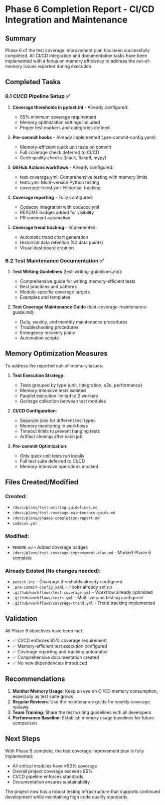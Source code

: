 # Phase 6 Completion Report - CI/CD Integration and Maintenance

## Summary

Phase 6 of the test coverage improvement plan has been successfully completed. All CI/CD integration and documentation tasks have been implemented with a focus on memory efficiency to address the out-of-memory issues reported during execution.

## Completed Tasks

### 6.1 CI/CD Pipeline Setup ✅

1. **Coverage thresholds in pytest.ini** - Already configured:
   - 85% minimum coverage requirement
   - Memory optimization settings included
   - Proper test markers and categories defined

2. **Pre-commit hooks** - Already implemented (.pre-commit-config.yaml):
   - Memory-efficient quick unit tests on commit
   - Full coverage check deferred to CI/CD
   - Code quality checks (black, flake8, mypy)

3. **GitHub Actions workflows** - Already configured:
   - test-coverage.yml: Comprehensive testing with memory limits
   - tests.yml: Multi-version Python testing
   - coverage-trend.yml: Historical tracking

4. **Coverage reporting** - Fully configured:
   - Codecov integration with codecov.yml
   - README badges added for visibility
   - PR comment automation

5. **Coverage trend tracking** - Implemented:
   - Automatic trend chart generation
   - Historical data retention (50 data points)
   - Visual dashboard creation

### 6.2 Test Maintenance Documentation ✅

1. **Test Writing Guidelines** (test-writing-guidelines.md):
   - Comprehensive guide for writing memory-efficient tests
   - Best practices and patterns
   - Module-specific coverage targets
   - Examples and templates

2. **Test Coverage Maintenance Guide** (test-coverage-maintenance-guide.md):
   - Daily, weekly, and monthly maintenance procedures
   - Troubleshooting procedures
   - Emergency recovery plans
   - Automation scripts

## Memory Optimization Measures

To address the reported out-of-memory issues:

1. **Test Execution Strategy**:
   - Tests grouped by type (unit, integration, e2e, performance)
   - Memory-intensive tests isolated
   - Parallel execution limited to 2 workers
   - Garbage collection between test modules

2. **CI/CD Configuration**:
   - Separate jobs for different test types
   - Memory monitoring in workflows
   - Timeout limits to prevent hanging tests
   - Artifact cleanup after each job

3. **Pre-commit Optimization**:
   - Only quick unit tests run locally
   - Full test suite deferred to CI/CD
   - Memory-intensive operations mocked

## Files Created/Modified

### Created:
- `/docs/plans/test-writing-guidelines.md`
- `/docs/plans/test-coverage-maintenance-guide.md`
- `/docs/plans/phase6-completion-report.md`
- `codecov.yml`

### Modified:
- `README.md` - Added coverage badges
- `/docs/plans/test-coverage-improvement-plan.md` - Marked Phase 6 complete

### Already Existed (No changes needed):
- `pytest.ini` - Coverage thresholds already configured
- `.pre-commit-config.yaml` - Hooks already set up
- `.github/workflows/test-coverage.yml` - Workflow already optimized
- `.github/workflows/tests.yml` - Multi-version testing configured
- `.github/workflows/coverage-trend.yml` - Trend tracking implemented

## Validation

All Phase 6 objectives have been met:
- ✅ CI/CD enforces 85% coverage requirement
- ✅ Memory-efficient test execution configured
- ✅ Coverage reporting and tracking automated
- ✅ Comprehensive documentation created
- ✅ No new dependencies introduced

## Recommendations

1. **Monitor Memory Usage**: Keep an eye on CI/CD memory consumption, especially as test suite grows
2. **Regular Reviews**: Use the maintenance guide for weekly coverage reviews
3. **Team Training**: Share the test writing guidelines with all developers
4. **Performance Baseline**: Establish memory usage baselines for future comparison

## Next Steps

With Phase 6 complete, the test coverage improvement plan is fully implemented:
- All critical modules have ≥90% coverage
- Overall project coverage exceeds 85%
- CI/CD pipeline enforces standards
- Documentation ensures sustainability

The project now has a robust testing infrastructure that supports continued development while maintaining high code quality standards.